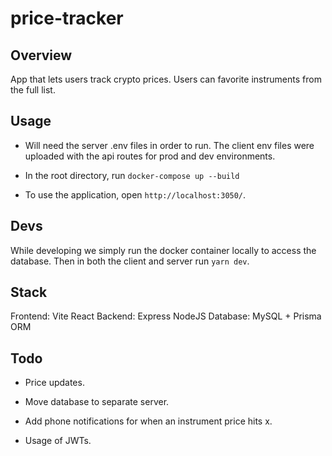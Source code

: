 # price-tracker

## Overview
App that lets users track crypto prices. Users can favorite instruments from the full list.

## Usage
- Will need the server .env files in order to run.
The client env files were uploaded with the api routes for prod and dev environments.

- In the root directory, run `docker-compose up --build`

- To use the application, open `http://localhost:3050/`.

## Devs
While developing we simply run the docker container locally to access the database. Then in both the client and server run `yarn dev`.

## Stack
Frontend: Vite React
Backend: Express NodeJS
Database: MySQL + Prisma ORM

## Todo
- Price updates.

- Move database to separate server.

- Add phone notifications for when an instrument price hits x.

- Usage of JWTs.